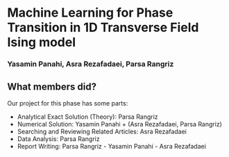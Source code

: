 # Machine Learning for Phase Transition in 1D Transverse Field Ising model

### Yasamin Panahi, Asra Rezafadaei, Parsa Rangriz

## What members did?

Our project for this phase has some parts:

- Analytical Exact Solution (Theory): Parsa Rangriz
- Numerical Solution: Yasamin Panahi + (Asra Rezafadaei, Parsa Rangriz) 
- Searching and Reviewing Related Articles: Asra Rezafadaei
- Data Analysis: Parsa Rangriz
- Report Writing: Parsa Rangriz - Yasamin Panahi - Asra Rezafadaei
